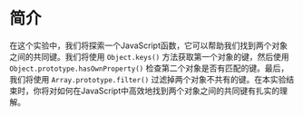 # 简介

在这个实验中，我们将探索一个JavaScript函数，它可以帮助我们找到两个对象之间的共同键。我们将使用 `Object.keys()` 方法获取第一个对象的键，然后使用 `Object.prototype.hasOwnProperty()` 检查第二个对象是否有匹配的键。最后，我们将使用 `Array.prototype.filter()` 过滤掉两个对象不共有的键。在本实验结束时，你将对如何在JavaScript中高效地找到两个对象之间的共同键有扎实的理解。
